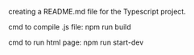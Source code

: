 creating a README.md file for the Typescript
 project.
 
cmd to compile .js file:
npm run build

cmd to run html page:
npm run start-dev
